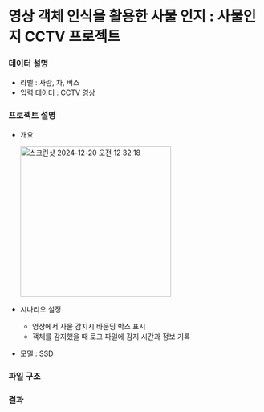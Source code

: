 # 영상 객체 인식을 활용한 사물 인지 : 사물인지 CCTV 프로젝트
### 데이터 설명
- 라벨 : 사람, 차, 버스
- 입력 데이터 : CCTV 영상

### 프로젝트 설명
- 개요

    <img width="300" alt="스크린샷 2024-12-20 오전 12 32 18" src="https://github.com/user-attachments/assets/b06607fa-bb30-47ad-a1fd-512e21aa0480" />

- 시나리오 설정 
    - 영상에서 사물 감지시 바운딩 박스 표시
    - 객체를 감지했을 때 로그 파일에 감지 시간과 정보 기록
- 모델 : SSD

### 파일 구조



### 결과
